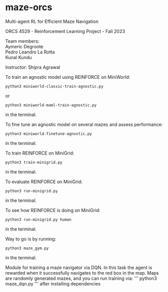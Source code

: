 # maze-orcs

Multi-agent RL for Efficient Maze Navigation


ORCS 4529 - Reinforcement Learning
Project - Fall 2023

Team members:  
Aymeric Degroote  
Pedro Leandro La Rotta  
Kunal Kundu

Instructor: Shipra Agrawal

To train an agnostic model using REINFORCE on MiniWorld:
```
python3 miniworld-classic-train-agnostic.py
```
or
```
python3 miniworld-maml-train-agnostic.py
```
in the terminal. 

To fine tune an agnostic model on several mazes and assess performance:
```
python3 miniworld-finetune-agnostic.py
```
in the terminal.



To train REINFORCE on MiniGrid:
```
python3 train-minigrid.py
```
in the terminal.

To evaluate REINFORCE on MiniGrid:
```
python3 run-minigrid.py
```
in the terminal.

To see how REINFORCE is doing on MiniGrid:
```
python3 run-minigrid.py human
```
in the terminal.



Way to go is by running:
```
python3 maze_gym.py
```
in the terminal.

Module for training a maze navigator via DQN. In this task the agent is rewarded 
when it successfully navigates to the red box in the map. Maps are randomly generated 
mazes, and you can run training via:
'''
python3 maze_dqn.py
'''
after installing dependencies




